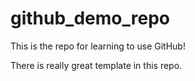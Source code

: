 # github_demo_repo
 This is the repo for learning to use GitHub!

There is really great template in this repo.